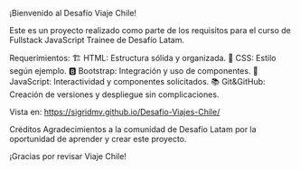 ¡Bienvenido al Desafío Viaje Chile! 

Este es un proyecto realizado como parte de los requisitos para el curso de Fullstack JavaScript Trainee de Desafío Latam.

Requerimientos:
🏗️ HTML: Estructura sólida y organizada.
🎨 CSS: Estilo según ejemplo.
🅱️ Bootstrap: Integración y uso de componentes.
💫 JavaScript: Interactividad y componentes solicitados.
📚 Git&GitHub: Creación de versiones y despliegue sin complicaciones.

Vista en: https://sigridmv.github.io/Desafio-Viajes-Chile/

Créditos
Agradecimientos a la comunidad de Desafío Latam por la oportunidad de aprender y crear este proyecto.

¡Gracias por revisar Viaje Chile! 
